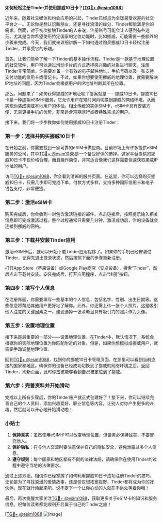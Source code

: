 **如何轻松注册Tinder并使用挪威10日卡？[[TG💪+ @esim1088](https://t.me/s/esim1088)]**

近年来，随着社交媒体和约会应用的兴起，Tinder已经成为全球最受欢迎的社交平台之一。无论你是想认识新朋友，还是寻找浪漫的缘分，Tinder都能满足你的需求。然而，对于初次接触Tinder的人来说，注册账号可能会让人感到有些迷茫。尤其是当你希望使用特定国家的定位功能时，比如挪威，可能需要一些额外的步骤来完成。今天，我们就来详细讲解一下如何通过购买挪威10日卡轻松注册Tinder，并享受它的乐趣。

首先，让我们简单了解一下Tinder的基本操作流程。Tinder是一款基于地理位置的社交软件，用户可以通过滑动卡片的方式选择感兴趣的对象进行聊天。注册Tinder非常简单，你需要准备一个有效的电子邮件地址、手机号码以及一张支持支付功能的信用卡或借记卡。不过，如果你想要使用挪威的地理位置，就需要解决IP地址的问题，因为Tinder会根据用户的IP地址判断其所在位置。

那么，问题来了：如何获得挪威的IP地址呢？答案就是——挪威10日卡。挪威10日卡是一种虚拟eSIM卡服务，它允许用户在短时间内切换到挪威的网络环境，从而实现伪装成挪威本地用户的体验。相比传统的实体SIM卡，eSIM卡具有安装方便、无需更换手机的优势，非常适合短期旅行或者特殊需求的用户。

接下来，我们将一步步教你如何使用挪威10日卡注册Tinder：

### 第一步：选择并购买挪威10日卡

在开始之前，你需要找到一家可靠的eSIM卡供应商。目前市场上有许多提供eSIM服务的公司，其中[TG💪+ @esim1088](https://t.me/s/esim1088)是一个备受好评的选择。这家平台提供的挪威10日卡不仅价格合理，而且操作简便，非常适合像我们这样需要快速获取挪威IP地址的用户。

访问[TG💪+ @esim1088](https://t.me/s/esim1088)，你会看到清晰的服务页面。在这里，你可以选择购买挪威10日卡，只需几步即可完成下单。付款方式多样，支持多种国际信用卡和电子钱包支付，非常便捷。

### 第二步：激活eSIM卡

购买完成后，你会收到一封包含激活链接的邮件。点击链接后，按照提示输入相关信息即可完成激活过程。整个过程通常只需要几分钟，激活成功后，你的设备就会连接到挪威的网络。

### 第三步：下载并安装Tinder应用

激活eSIM卡后，就可以开始下载Tinder应用程序了。如果你的手机已经安装过Tinder，记得先退出登录状态，然后按照下面的步骤重新注册。

打开App Store（苹果设备）或Google Play商店（安卓设备），搜索“Tinder”，然后点击下载并安装。安装完成后，打开应用程序，点击“注册”按钮。

### 第四步：填写个人信息

在注册界面，你需要填写一些基本的个人信息，包括名字、性别、出生日期等。这些信息将帮助其他用户更好地了解你。此外，你还需上传一张个人照片，这是吸引他人注意的关键因素之一。建议选择一张清晰且具有吸引力的照片作为头像。

### 第五步：设置地理位置

接下来是最重要的一部分——设置地理位置。在Tinder中，默认情况下，系统会根据你的实际地理位置为你匹配附近的对象。但是，如果你想模拟成挪威用户，就需要手动调整地理位置。

回到[TG💪+ @esim1088](https://t.me/s/esim1088)，找到你的挪威10日卡管理页面，在那里可以看到当前连接的国家和地区。确保你的设备已经成功切换到了挪威的网络环境之后，返回Tinder，刷新页面，此时你应该能够看到自己被定位到了挪威。

### 第六步：完善资料并开始滑动

完成以上所有步骤后，你的Tinder账户就正式创建好了！接下来，你可以继续完善自己的个人资料，添加兴趣爱好、职业信息等内容，让别人对你产生更多的兴趣。然后就可以开心地开始滑动啦！

### 小贴士

1. **保持真实**：虽然使用eSIM卡可以改变地理位置，但请务必保持诚实，不要冒充他人。
2. **保护隐私**：在与他人交流时要注意保护自己的隐私安全，避免泄露过多个人信息。
3. **遵守规则**：每个国家和地区都有不同的法律法规，请确保你在使用Tinder的过程中遵守当地的法律要求。

通过上述方法，相信你已经掌握了如何利用挪威10日卡成功注册Tinder的技巧。无论是为了寻找浪漫的爱情故事，还是仅仅想拓宽视野，Tinder都将成为你的好伙伴。现在就行动起来吧，说不定下一个让你心动的人就在不远处等着你哦！

最后，再次提醒大家关注[TG💪+ @esim1088](https://t.me/s/esim1088)，获取更多关于eSIM卡的知识和服务信息。祝每位读者都能顺利开启属于自己的Tinder之旅！

[[TG💪+ @esim1088](https://t.me/s/esim1088) ![Image](https://i.postimg.cc/4NQfJmqS/Snipaste-2025-05-13-00-14-12.png)]